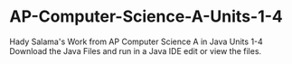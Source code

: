 # AP-Computer-Science-A-Units-1-4
Hady Salama's Work from AP Computer Science A in Java Units 1-4
Download the Java Files and run in a Java IDE edit or view the files.
